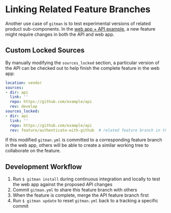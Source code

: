 # Linking Related Feature Branches


Another use case of `gitman` is to test experimental versions of related product sub-components. In the [web app + API example](branch-tracking.md), a new feature might require changes in both the API and web app.

## Custom Locked Sources

By manually modifying the `sources_locked` section, a particular version of the API can be checked out to help finish the complete feature in the web app:

```yaml
location: vendor
sources:
- dir: api
  link: ''
  repo: https://github.com/example/api
  rev: develop
sources_locked:
- dir: api
  link: ''
  repo: https://github.com/example/api
  rev: feature/authenticate-with-github  # related feature branch in the API
```

If this modified `gitman.yml` is committed to a corresponding feature branch in the web app, others will be able to create a similar working tree to collaborate on the feature.

## Development Workflow

1. Run `$ gitman install` during continuous integration and locally to test the web app against the proposed API changes
2. Commit `gitman.yml` to share this feature branch with others
3. When the feature is complete, merge the API feature branch first
4. Run `$ gitman update` to reset `gitman.yml` back to a tracking a specific commit
